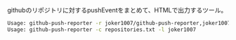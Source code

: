 githubのリポジトリに対するpushEventをまとめて、HTMLで出力するツール。

```sh
Usage: github-push-reporter -r joker1007/github-push-reporter,joker1007/pasokara_player3 -l joker1007
Usage: github-push-reporter -c repositories.txt -l joker1007
```
